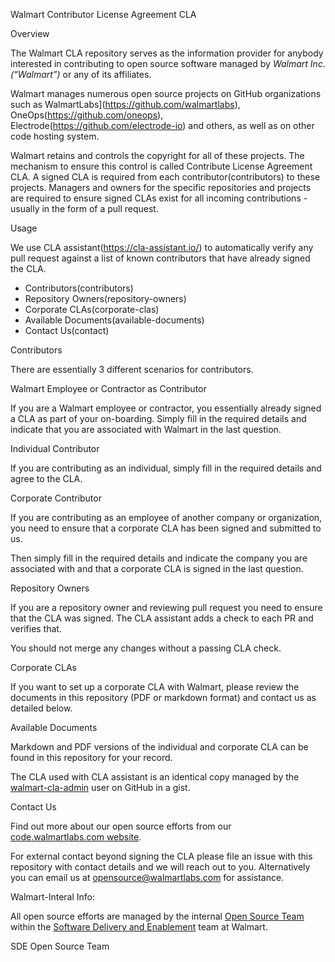 Walmart Contributor License Agreement CLA

Overview

The Walmart CLA repository serves as the information provider
for anybody interested in contributing to open source software managed by
_Walmart Inc. (“Walmart”)_ or any of its affiliates.

Walmart manages numerous open source projects on GitHub organizations such as 
WalmartLabs](https://github.com/walmartlabs), 
OneOps(https://github.com/oneops), 
Electrode(https://github.com/electrode-io) and others, as well as on other code
hosting system.

Walmart retains and controls the copyright for all of these projects.
The mechanism to ensure this control is called Contribute License Agreement CLA.
A signed CLA is required from each contributor(contributors) to these
projects. Managers and owners for the specific repositories and projects are
required to ensure signed CLAs exist for all incoming contributions - usually in
the form of a pull request.

Usage

We use CLA assistant(https://cla-assistant.io/) to automatically verify any
pull request against a list of known contributors that have already signed the
CLA.

- Contributors(contributors)
- Repository Owners(repository-owners)
- Corporate CLAs(corporate-clas)
- Available Documents(available-documents)
- Contact Us(contact)

Contributors

There are essentially 3 different scenarios for contributors.

Walmart Employee or Contractor as Contributor

If you are a Walmart employee or contractor, you essentially already signed a
CLA as part of your on-boarding. Simply fill in the required details and indicate
that you are associated with Walmart in the last question.

Individual Contributor

If you are contributing as an individual, simply fill in the required details
and agree to the CLA.

Corporate Contributor

If you are contributing as an employee of another company or organization, you
need to ensure that a corporate CLA has been signed and submitted to us.

Then simply fill in the required details and indicate the company you are
associated with and that a corporate CLA is signed in the last question.

Repository Owners

If you are a repository owner and reviewing pull request you need to ensure that
the CLA was signed. The CLA assistant adds a check to each PR and verifies that.

You should not merge any changes without a passing CLA check.

Corporate CLAs

If you want to set up a corporate CLA with Walmart, please review the documents in
this repository (PDF or markdown format) and contact us as detailed below.

Available Documents

Markdown and PDF versions of the individual and corporate CLA can be found in
this repository for your record.

The CLA used with CLA assistant is an identical copy managed by the
[walmart-cla-admin](https://github.com/walmartlabs-cla-admin) user on GitHub in
a gist.


<a name="contact"/>

Contact Us

Find out more about our open source efforts from our
[code.walmartlabs.com website](https://code.walmartlabs.com).

For external contact beyond signing the CLA please file an issue with this
repository with contact details and we will reach out to you. Alternatively you
can email us at
[opensource@walmartlabs.com](mailto:opensource@walmartlabs.com) for assistance.

Walmart-Interal Info:

All open source efforts are managed by the internal
[Open Source Team](https://sde.walmart.com/docs/open-source/index.html) within
the
[Software Delivery and Enablement](https://sde.walmart.com/) team at Walmart.


SDE Open Source Team


